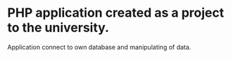 # PHP application created as a project to the university.
Application connect to own database and manipulating of data.
